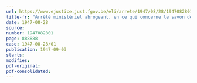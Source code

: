 ```yaml
---
url: https://www.ejustice.just.fgov.be/eli/arrete/1947/08/28/1947082801/justel
title-fr: "Arrêté ministériel abrogeant, en ce qui concerne le savon de ménage importé du Congo belge, l'arrêté ministériel du 15 février 1946, coordonnant la réglementation relative à la distribution du savon"
date: 1947-08-28
source:
number: 1947082801
page: 888888
case: 1947-08-28/01
publication: 1947-09-03
starts:
modifies:
pdf-original:
pdf-consolidated:
---
```


